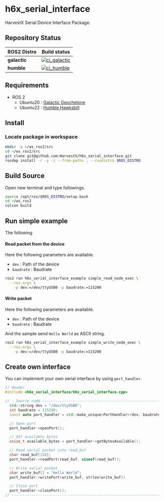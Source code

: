 # h6x_serial_interface
HarvestX Serial Device Interface Package.

## Repository Status

| ROS2 Distro  | Build status                                                                                                                                                                                       |
| ------------ | -------------------------------------------------------------------------------------------------------------------------------------------------------------------------------------------------- |
| **galactic** | [![ci_galactic](https://github.com/HarvestX/h6x_serial_interface/actions/workflows/ci_galactic.yml/badge.svg)](https://github.com/HarvestX/h6x_serial_interface/actions/workflows/ci_galactic.yml) |
| **humble**   | [![ci_humble](https://github.com/HarvestX/h6x_serial_interface/actions/workflows/ci_humble.yml/badge.svg)](https://github.com/HarvestX/h6x_serial_interface/actions/workflows/ci_humble.yml)       |



## Requirements

- ROS 2
  - Ubuntu20 : [Galactic Geochelone](https://docs.ros.org/en/galactic/Installation.html)
  - Ubuntu22 : [Humble Hawksbill](https://docs.ros.org/en/humble/Installation.html)


## Install
### Locate package in workspace

```bash
mkdir -p ~/ws_ros2/src
cd ~/ws_ros2/src
git clone git@github.com:HarvestX/h6x_serial_interface.git
rosdep install -r -y -i --from-paths . --rosdistro $ROS_DISTRO
```

## Build Source

Open new terminal and type followings.

```bash
source /opt/ros/$ROS_DISTRO/setup.bash
cd ~/ws_ros2
colcon build
```



## Run simple example
The following
#### Read packet from the device
Here the following parameters are available.
- `dev` : Path of the device
- `baudrate` : Baudrate

```bash
ros2 run h6x_serial_interface_example simple_read_node_exec \
  --ros-args \
    -p dev:=/dev/ttyUSB0 -p baudrate:=115200
```

#### Write packet
Here the following parameters are available.
- `dev` : Path of the device
- `baudrate` : Baudrate

And the sample send `Hello World` as ASCII string.
```bash
ros2 run h6x_serial_interface_example simple_write_node_exec \
  --ros-args \
    -p dev:=/dev/ttyUSB0 -p baudrate:=115200
```


## Create own interface

You can implement your own serial interface by using `port_handler`.
```cpp
// Header
#include <h6x_serial_interface/h6x_serial_interface.cpp>

// - Source code --------------------------------------------------------
  std::string dev = "/dev/ttyUSB0";
  int baudrate = 115200;
  const auto port_handler = std::make_unique<PortHandler>(dev, baudrate);

  // Open port
  port_handler->openPort();

  // Get available bytes
  ssize_t available_bytes = port_handler->getBytesAvailable();

  // Read serial packet into read_buf
  char read_buf[128];
  port_handler->readPort(read_buf, sizeof(read_buf));

  // Write serial packet
  char write_buf[] = "Hello World";
  port_handler->writePort(write_buf, strlen(write_buf))

  // Close port
  port_handler->closePort();
// ----------------------------------------------------------------------
```
